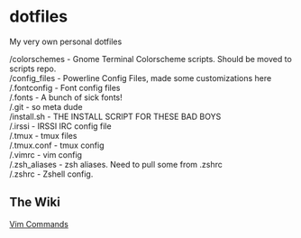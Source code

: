 dotfiles
========

My very own personal dotfiles

/colorschemes  - Gnome Terminal Colorscheme scripts.  Should be moved to scripts repo. <br/>
/config_files - Powerline Config Files, made some customizations here <br/>
/.fontconfig   - Font config files <br/>
/.fonts        - A bunch of sick fonts! <br/>
/.git          - so meta dude <br/>
/install.sh    - THE INSTALL SCRIPT FOR THESE BAD BOYS <br/>
/.irssi        - IRSSI IRC config file <br/>
/.tmux         - tmux files <br/>
/.tmux.conf    - tmux config <br/>
/.vimrc        - vim config <br/>
/.zsh_aliases - zsh aliases.  Need to pull some from .zshrc <br/>
/.zshrc        - Zshell config. <br/>

## The Wiki
[Vim Commands](https://github.com/kevinweaver/dotfiles/wiki/Vim-Commands)
